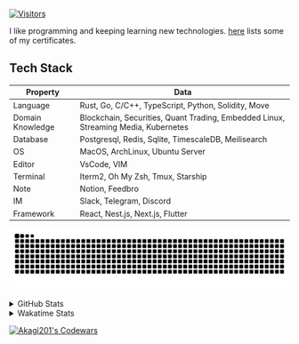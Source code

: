 <!-- markdownlint-disable MD041 MD010 MD033 -->
[![Visitors](https://api.visitorbadge.io/api/daily?path=Akagi201%2FAkagi201&label=Visitors%20Today&countColor=%2337d67a)](https://visitorbadge.io/status?path=Akagi201%2FAkagi201)

I like programming and keeping learning new technologies. [here](https://github.com/Akagi201/blockchain) lists some of my certificates.

## Tech Stack

| Property         	| Data                                                                               	|
|------------------	|------------------------------------------------------------------------------------	|
| Language         	| Rust, Go, C/C++, TypeScript, Python, Solidity, Move                                 |
| Domain Knowledge 	| Blockchain, Securities, Quant Trading, Embedded Linux, Streaming Media, Kubernetes 	|
| Database         	| Postgresql, Redis, Sqlite, TimescaleDB, Meilisearch                                 |
| OS               	| MacOS, ArchLinux, Ubuntu Server                                                     |
| Editor           	| VsCode, VIM                                                                        	|
| Terminal          | Iterm2, Oh My Zsh, Tmux, Starship                                                   |
| Note             	| Notion, Feedbro                                                                    	|
| IM               	| Slack, Telegram, Discord                                                            |
| Framework         | React, Nest.js, Next.js, Flutter                                                   	|

[![github contribution grid snake animation](https://raw.githubusercontent.com/Akagi201/Akagi201/output/github-contribution-grid-snake.svg#gh-light-mode-only)](https://github.com/Akagi201)

<details>
<summary>GitHub Stats</summary>
  <a href="https://github.com/Akagi201"><img alt="Profile Detail" src="https://raw.githubusercontent.com/Akagi201/Akagi201/master/profile-summary-card-output/dracula/0-profile-details.svg" /></a>
  <a href="https://github.com/Akagi201"><img alt="Github Stats" src="https://raw.githubusercontent.com/Akagi201/Akagi201/master/profile-summary-card-output/dracula/3-stats.svg" /></a>
  <a href="https://github.com/Akagi201"><img alt="Lang By Commits" src="https://raw.githubusercontent.com/Akagi201/Akagi201/master/profile-summary-card-output/dracula/2-most-commit-language.svg" /></a>
</details>

<details>
<summary>Wakatime Stats</summary>
<br>

<!--START_SECTION:waka-->

```txt
From: 26 May 2023 - To: 02 June 2023

Total Time: 72 hrs 50 mins

Other             59 hrs 25 mins  ████████████████████▒░░░░   81.58 %
Rust              6 hrs 35 mins   ██▒░░░░░░░░░░░░░░░░░░░░░░   09.06 %
sh                3 hrs 31 mins   █▒░░░░░░░░░░░░░░░░░░░░░░░   04.84 %
Solidity          1 hr 23 mins    ▒░░░░░░░░░░░░░░░░░░░░░░░░   01.91 %
Markdown          36 mins         ▒░░░░░░░░░░░░░░░░░░░░░░░░   00.84 %
TOML              21 mins         ░░░░░░░░░░░░░░░░░░░░░░░░░   00.50 %
JSON              18 mins         ░░░░░░░░░░░░░░░░░░░░░░░░░   00.43 %
Docker            13 mins         ░░░░░░░░░░░░░░░░░░░░░░░░░   00.32 %
TypeScript        13 mins         ░░░░░░░░░░░░░░░░░░░░░░░░░   00.31 %
Bash              2 mins          ░░░░░░░░░░░░░░░░░░░░░░░░░   00.05 %
```

<!--END_SECTION:waka-->

</details>

<a href="https://www.codewars.com/users/Akagi201"><img alt="Akagi201's Codewars" src="https://www.codewars.com/users/Akagi201/badges/small"></a>
